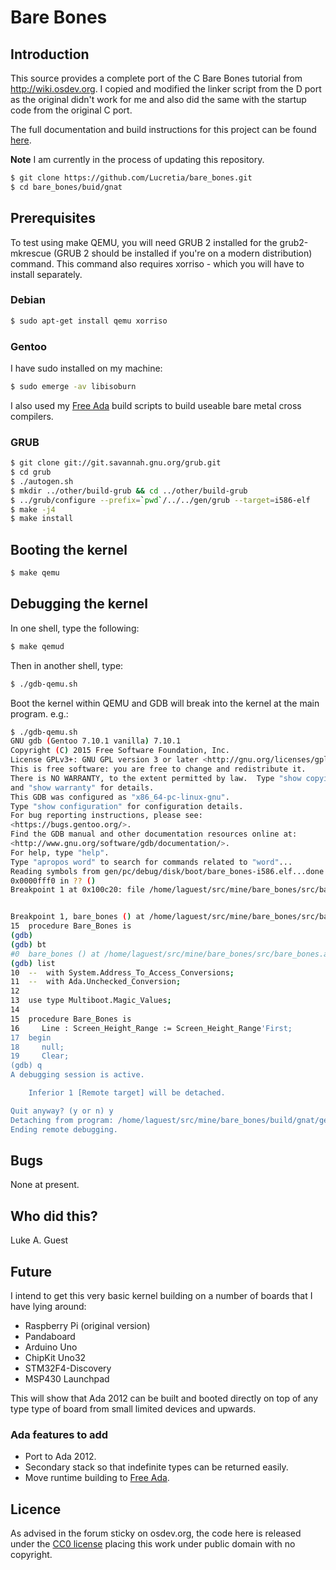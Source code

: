 # Bare Bones

## Introduction

This source provides a complete port of the C Bare Bones tutorial from http://wiki.osdev.org. I copied and modified the
linker script from the D port as the original didn't work for me and also did the same with the startup code from the
original C port.

The full documentation and build instructions for this project can be found
[here](http://wiki.osdev.org/Ada_Bare_bones).

**Note** I am currently in the process of updating this repository.

```bash
$ git clone https://github.com/Lucretia/bare_bones.git
$ cd bare_bones/buid/gnat
```

## Prerequisites

To test using make QEMU, you will need GRUB 2 installed for the grub2-mkrescue (GRUB 2 should be installed if you're on
a modern distribution) command. This command also requires xorriso - which you will have to install separately.

### Debian

```bash
$ sudo apt-get install qemu xorriso
```

### Gentoo

I have sudo installed on my machine:

```bash
$ sudo emerge -av libisoburn
```

I also used my [Free Ada](https://github.com/Lucretia/free-ada) build scripts to build useable bare metal cross
compilers.

### GRUB

```bash
$ git clone git://git.savannah.gnu.org/grub.git
$ cd grub
$ ./autogen.sh
$ mkdir ../other/build-grub && cd ../other/build-grub
$ ../grub/configure --prefix=`pwd`/../../gen/grub --target=i586-elf
$ make -j4
$ make install
```

## Booting the kernel

```bash
$ make qemu
```

## Debugging the kernel

In one shell, type the following:

```bash
$ make qemud
```

Then in another shell, type:

```bash
$ ./gdb-qemu.sh
```

Boot the kernel within QEMU and GDB will break into the kernel at the main program. e.g.:

```bash
$ ./gdb-qemu.sh
GNU gdb (Gentoo 7.10.1 vanilla) 7.10.1
Copyright (C) 2015 Free Software Foundation, Inc.
License GPLv3+: GNU GPL version 3 or later <http://gnu.org/licenses/gpl.html>
This is free software: you are free to change and redistribute it.
There is NO WARRANTY, to the extent permitted by law.  Type "show copying"
and "show warranty" for details.
This GDB was configured as "x86_64-pc-linux-gnu".
Type "show configuration" for configuration details.
For bug reporting instructions, please see:
<https://bugs.gentoo.org/>.
Find the GDB manual and other documentation resources online at:
<http://www.gnu.org/software/gdb/documentation/>.
For help, type "help".
Type "apropos word" to search for commands related to "word"...
Reading symbols from gen/pc/debug/disk/boot/bare_bones-i586.elf...done.
0x0000fff0 in ?? ()
Breakpoint 1 at 0x100c20: file /home/laguest/src/mine/bare_bones/src/bare_bones.adb, line 15.


Breakpoint 1, bare_bones () at /home/laguest/src/mine/bare_bones/src/bare_bones.adb:15
15	procedure Bare_Bones is
(gdb)
(gdb) bt
#0  bare_bones () at /home/laguest/src/mine/bare_bones/src/bare_bones.adb:15
(gdb) list
10	--  with System.Address_To_Access_Conversions;
11	--  with Ada.Unchecked_Conversion;
12
13	use type Multiboot.Magic_Values;
14
15	procedure Bare_Bones is
16	   Line : Screen_Height_Range := Screen_Height_Range'First;
17	begin
18	   null;
19	   Clear;
(gdb) q
A debugging session is active.

	Inferior 1 [Remote target] will be detached.

Quit anyway? (y or n) y
Detaching from program: /home/laguest/src/mine/bare_bones/build/gnat/gen/pc/debug/disk/boot/bare_bones-i586.elf, Remote target
Ending remote debugging.
```

## Bugs

None at present.

## Who did this?

Luke A. Guest

## Future

I intend to get this very basic kernel building on a number of boards that I have lying around:

* Raspberry Pi (original version)
* Pandaboard
* Arduino Uno
* ChipKit Uno32
* STM32F4-Discovery
* MSP430 Launchpad

This will show that Ada 2012 can be built and booted directly on top of any type type of board from small limited
devices and upwards.

### Ada features to add

* Port to Ada 2012.
* Secondary stack so that indefinite types can be returned easily.
* Move runtime building to [Free Ada](https://github.com/Lucretia/free-ada).

## Licence

As advised in the forum sticky on osdev.org, the code here is released under the
[CC0 license](http://creativecommons.org/publicdomain/zero/1.0/) placing this work under public domain with no
copyright.
